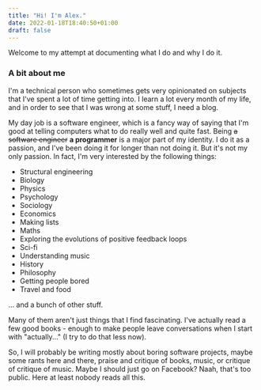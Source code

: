 ```yaml
---
title: "Hi! I'm Alex."
date: 2022-01-18T18:40:50+01:00
draft: false
---
```



Welcome to my attempt at documenting what I do and why I do it.

### A bit about me
I'm a technical person who sometimes gets very opinionated on subjects that I've spent a lot of time getting into. I learn a lot every month of my life, and in order to see that I was wrong at some stuff, I need a blog.

My day job is a software engineer, which is a fancy way of saying that I'm good at telling computers what to do really well and quite fast. Being ~~a software engineer~~ **a programmer** is a major part of my identity. I do it as a passion, and I've been doing it for longer than not doing it. But it's not my only passion. In fact, I'm very interested by the following things:

* Structural engineering
* Biology
* Physics
* Psychology
* Sociology
* Economics
* Making lists
* Maths
* Exploring the evolutions of positive feedback loops
* Sci-fi
* Understanding music
* History
* Philosophy
* Getting people bored
* Travel and food

... and a bunch of other stuff.

Many of them aren't just things that I find fascinating. I've actually read a few good books - enough to make people leave conversations when I start with "actually..." (I try to do that less now).

So, I will probably be writing mostly about boring software projects, maybe some rants here and there, praise and critique of books, music, or critique of critique of music. Maybe I should just go on Facebook? Naah, that's too public. Here at least nobody reads all this.
